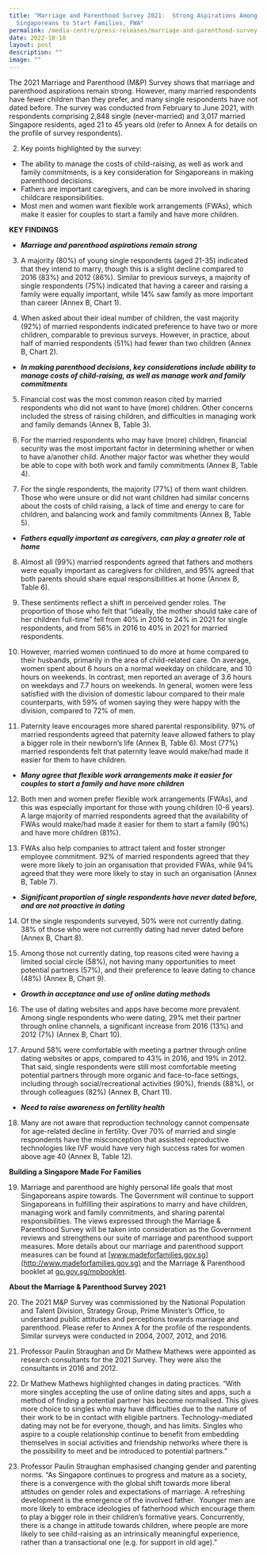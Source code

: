 ```yaml
---
title: "Marriage and Parenthood Survey 2021:  Strong Aspirations Among
  Singaporeans to Start Families, FWA"
permalink: /media-centre/press-releases/marriage-and-parenthood-survey-2021/
date: 2022-10-10
layout: post
description: ""
image: ""
---
```

The 2021 Marriage and Parenthood (M&P) Survey shows that marriage and parenthood aspirations remain strong. However, many married respondents have fewer children than they prefer, and many single respondents have not dated before. The survey was conducted from February to June 2021, with respondents comprising 2,848 single (never-married) and 3,017 married Singapore residents, aged 21 to 45 years old (refer to Annex A for details on the profile of survey respondents).

2.	Key points highlighted by the survey:

* The ability to manage the costs of child-raising, as well as work and family commitments, is a key consideration for Singaporeans in making parenthood decisions.
* Fathers are important caregivers, and can be more involved in sharing childcare responsibilities.
* Most men and women want flexible work arrangements (FWAs), which make it easier for couples to start a family and have more children.

**KEY FINDINGS**

* ***Marriage and parenthood aspirations remain strong***

3. A majority (80%) of young single respondents (aged 21-35) indicated that they intend to marry, though this is a slight decline compared to 2016 (83%) and 2012 (86%). Similar to previous surveys, a majority of single respondents (75%) indicated that having a career and raising a family were equally important, while 14% saw family as more important than career (Annex B, Chart 1).

4. When asked about their ideal number of children, the vast majority (92%) of married respondents indicated preference to have two or more children, comparable to previous surveys. However, in practice, about half of married respondents (51%) had fewer than two children (Annex B, Chart 2).

* **_In making parenthood decisions, key considerations include ability to manage costs of child-raising, as well as manage work and family commitments_** 

5. Financial cost was the most common reason cited by married respondents who did not want to have (more) children. Other concerns included the stress of raising children, and difficulties in managing work and family demands (Annex B, Table 3).

6. For the married respondents who may have (more) children, financial security was the most important factor in determining whether or when to have a/another child. Another major factor was whether they would be able to cope with both work and family commitments (Annex B, Table 4).

7. For the single respondents, the majority (77%) of them want children. Those who were unsure or did not want children had similar concerns about the costs of child raising, a lack of time and energy to care for children, and balancing work and family commitments (Annex B, Table 5).

* **_Fathers equally important as caregivers, can play a greater role at home_**

8. Almost all (99%) married respondents agreed that fathers and mothers were equally important as caregivers for children, and 95% agreed that both parents should share equal responsibilities at home (Annex B, Table 6).

9. These sentiments reflect a shift in perceived gender roles. The proportion of those who felt that “ideally, the mother should take care of her children full-time” fell from 40% in 2016 to 24% in 2021 for single respondents, and from 56% in 2016 to 40% in 2021 for married respondents.

10. However, married women continued to do more at home compared to their husbands, primarily in the area of child-related care. On average, women spent about 6 hours on a normal weekday on childcare, and 10 hours on weekends. In contrast, men reported an average of 3.6 hours on weekdays and 7.7 hours on weekends. In general, women were less satisfied with the division of domestic labour compared to their male counterparts, with 59% of women saying they were happy with the division, compared to 72% of men.

11. Paternity leave encourages more shared parental responsibility. 97% of married respondents agreed that paternity leave allowed fathers to play a bigger role in their newborn’s life (Annex B, Table 6). Most (77%) married respondents felt that paternity leave would make/had made it easier for them to have children.

* ***Many agree that flexible work arrangements make it easier for couples to start a family and have more children***

12. Both men and women prefer flexible work arrangements (FWAs), and this was especially important for those with young children (0-6 years). A large majority of married respondents agreed that the availability of FWAs would make/had made it easier for them to start a family (90%) and have more children (81%).

13. FWAs also help companies to attract talent and foster stronger employee commitment. 92% of married respondents agreed that they were more likely to join an organisation that provided FWAs, while 94% agreed that they were more likely to stay in such an organisation (Annex B, Table 7).

* **_Significant proportion of single respondents have never dated before, and are not proactive in dating_**

14. Of the single respondents surveyed, 50% were not currently dating. 38% of those who were not currently dating had never dated before (Annex B, Chart 8).

15. Among those not currently dating, top reasons cited were having a limited social circle (58%), not having many opportunities to meet potential partners (57%), and their preference to leave dating to chance (48%) (Annex B, Chart 9).

* **_Growth in acceptance and use of online dating methods_**

16. The use of dating websites and apps have become more prevalent. Among single respondents who were dating, 29% met their partner through online channels, a significant increase from 2016 (13%) and 2012 (7%) (Annex B, Chart 10).

17. Around 58% were comfortable with meeting a partner through online dating websites or apps, compared to 43% in 2016, and 19% in 2012. That said, single respondents were still most comfortable meeting potential partners through more organic and face-to-face settings, including through social/recreational activities (90%), friends (88%), or through colleagues (82%) (Annex B, Chart 11).

* **_Need to raise awareness on fertility health_**

18. Many are not aware that reproduction technology cannot compensate for age-related decline in fertility. Over 70% of married and single respondents have the misconception that assisted reproductive technologies like IVF would have very high success rates for women above age 40 (Annex B, Table 12).

**Building a Singapore Made For Families**

19. Marriage and parenthood are highly personal life goals that most Singaporeans aspire towards. The Government will continue to support Singaporeans in fulfilling their aspirations to marry and have children, managing work and family commitments, and sharing parental responsibilities. The views expressed through the Marriage & Parenthood Survey will be taken into consideration as the Government reviews and strengthens our suite of marriage and parenthood support measures. More details about our marriage and parenthood support measures can be found at [www.madeforfamilies.gov.sg](http://www.madeforfamilies.gov.sg) and the Marriage & Parenthood booklet at [go.gov.sg/mpbooklet](https://my-sgdcs.sgnet.gov.sg/personal/PMOSGKMLA/Documents/go.gov.sg/mpbooklet).

**About the Marriage & Parenthood Survey 2021**

20. The 2021 M&P Survey was commissioned by the National Population and Talent Division, Strategy Group, Prime Minister’s Office, to understand public attitudes and perceptions towards marriage and parenthood. Please refer to Annex A for the profile of the respondents. Similar surveys were conducted in 2004, 2007, 2012, and 2016.

21. Professor Paulin Straughan and Dr Mathew Mathews were appointed as research consultants for the 2021 Survey. They were also the consultants in 2016 and 2012.

22. Dr Mathew Mathews highlighted changes in dating practices. “With more singles accepting the use of online dating sites and apps, such a method of finding a potential partner has become normalised. This gives more choice to singles who may have difficulties due to the nature of their work to be in contact with eligible partners. Technology-mediated dating may not be for everyone, though, and has limits. Singles who aspire to a couple relationship continue to benefit from embedding themselves in social activities and friendship networks where there is the possibility to meet and be introduced to potential partners.”

23. Professor Paulin Straughan emphasised changing gender and parenting norms. “As Singapore continues to progress and mature as a society, there is a convergence with the global shift towards more liberal attitudes on gender roles and expectations of marriage. A refreshing development is the emergence of the involved father.&nbsp; Younger men are more likely to embrace ideologies of fatherhood which encourage them to play a bigger role in their children’s formative years. Concurrently, there is a change in attitude towards children, where people are more likely to see child-raising as an intrinsically meaningful experience, rather than a transactional one (e.g. for support in old age).”